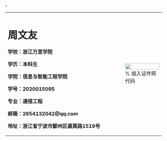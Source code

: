 <table border="0">
  <tr>
    <td width="75%">
      <h1>周文友</h1>
      <p><b>学校：浙江万里学院</b></p>
      <p><b>学历：本科生</b></p>
      <p><b>学院：信息与智能工程学院</b></p>
      <p><b>学号：2020015095
      <p><b>专业：通信工程</b></p>
      <p><b>邮箱：2654132042@qq.com</b></p>
      <p><b>地址：浙江省宁波市鄞州区盛莫路1519号</b></p>
    </td>，
    <td width="25%">
      <img src="/mmexport2b1710a9821f0bb5cca2f4e744db8b88.jpg" width="100%">      % 插入证件照代码 
    </td>
  </tr>
</table> 
